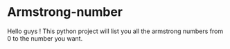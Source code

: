 # Armstrong-number
Hello guys ! This python project will list you all the armstrong numbers from 0 to the number you want.
